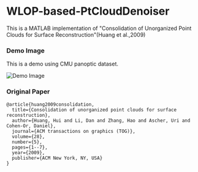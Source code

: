 # WLOP-based-PtCloudDenoiser
This is a MATLAB implementation of "Consolidation of Unorganized Point Clouds for Surface Reconstruction"(Huang et al.,2009)

### Demo Image

This is a demo using CMU panoptic dataset.


![Demo Image](https://github.com/jinseokbae/WLOP-based-PointCloudDenoiser/blob/master/demo1.png)

### Original Paper
```
@article{huang2009consolidation,
  title={Consolidation of unorganized point clouds for surface reconstruction},
  author={Huang, Hui and Li, Dan and Zhang, Hao and Ascher, Uri and Cohen-Or, Daniel},
  journal={ACM transactions on graphics (TOG)},
  volume={28},
  number={5},
  pages={1--7},
  year={2009},
  publisher={ACM New York, NY, USA}
}
```


